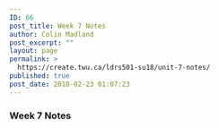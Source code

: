 ```yaml
---
ID: 66
post_title: Week 7 Notes
author: Colin Madland
post_excerpt: ""
layout: page
permalink: >
  https://create.twu.ca/ldrs501-su18/unit-7-notes/
published: true
post_date: 2018-02-23 01:07:23
---
```

### Week 7 Notes